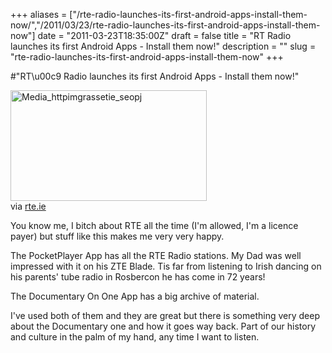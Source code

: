+++
aliases = ["/rte-radio-launches-its-first-android-apps-install-them-now/","/2011/03/23/rte-radio-launches-its-first-android-apps-install-them-now"]
date = "2011-03-23T18:35:00Z"
draft = false
title = "RT Radio launches its first Android Apps - Install them now!"
description = ""
slug = "rte-radio-launches-its-first-android-apps-install-them-now"
+++

#"RT\u00c9 Radio launches its first Android Apps - Install them now!"


 <div class="posterous_bookmarklet_entry"><div class='p_embed p_image_embed'>
<img alt="Media_httpimgrassetie_seopj" height="177" src="http://getfile7.posterous.com/getfile/files.posterous.com/conoroneill/AmcuvGdvugxjuskmdaIIByavFphCGqsblCpCdCeAoCCdmInteGmrkgaFnjoq/media_httpimgrassetie_seopj.jpg.scaled500.jpg" width="314" />
</div>

<div class="posterous_quote_citation">via <a href="http://www.rte.ie/ten/2011/0323/rteradio.html">rte.ie</a></div>
<p>You know me, I bitch about RTE all the time (I'm allowed, I'm a licence payer) but stuff like this makes me very very happy.</p>
<p>The PocketPlayer App has all the RTE Radio stations. My Dad was well impressed with it on his ZTE Blade. Tis far from listening to Irish dancing on his parents' tube radio in Rosbercon he has come in 72 years!</p>
<p>The Documentary On One App has a big archive of material.</p>
<p>I've used both of them and they are great but there is something very deep about the Documentary one and how it goes way back. Part of our history and culture in the palm of my hand, any time I want to listen.</p>
</div>
 